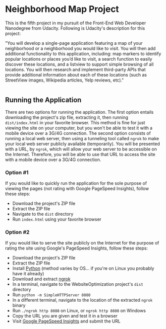 # Neighborhood Map Project

This is the fifth project in my pursuit of the Front-End Web Developer
Nanodegree from Udacity. Following is Udacity's description for this project:

"You will develop a single-page application featuring a map of your neighborhood
or a neighborhood you would like to visit. You will then add additional
functionality to this application, including: map markers to identify popular
locations or places you’d like to visit, a search function to easily discover
these locations, and a listview to support simple browsing of all locations. You
will then research and implement third-party APIs that provide additional
information about each of these locations (such as StreetView images, Wikipedia
articles, Yelp reviews, etc)."
```
```

## Running the Application

There are two options for running the application. The first option entails
downloading the project's zip file, extracting it, then running `dist/index.html`
in your favorite browser. This method is fine for just viewing the site on your
computer, but you won't be able to test it with a mobile device over a 3G/4G
connection. The second option consists of running a local web server, then
using a tunneling tool called `ngrok` to make your local web server publicly
available (temporarily). You will be presented with a URL, by `ngrok`, which will
allow your web server to be accessible on the Internet. Therefore, you will be
able to use that URL to access the site with a mobile device over a 3G/4G connection.

### Option #1

If you would like to quickly run the application for the sole purpose of viewing the pages (not
rating with Google PageSpeed Insights), follow these steps:

- Download the project's ZIP file
- Extract the ZIP file
- Navigate to the `dist` directory
- Run `index.html` using your favorite browser

### Option #2

If you would like to serve the site publicly on the Internet for the purpose of rating the site
using Google's PageSpeed Insights, follow these steps:

- Download the project's ZIP file
- Extract the ZIP file
- Install [Python](https://www.python.org/downloads/) (method varies by OS... if you're on Linux you probably have it already)
- Download and extract [ngrok](https://ngrok.com/download)
- In a terminal, navigate to the WebsiteOptimization project's `dist` directory
- Run `python -m SimpleHTTPServer 8080`
- In a different terminal, navigate to the location of the extracted `ngrok` binary
- Run `./ngrok http 8080` on Linux, or `ngrok http 8080` on Windows
- Copy the URL you are given and test it in a browser
- Visit [Google PageSpeed Insights](https://developers.google.com/speed/pagespeed/insights/) and submit the URL
```
```

